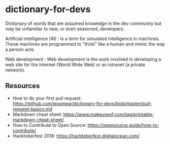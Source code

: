 # dictionary-for-devs
Dictionary of words that are assumed knowedge in the dev community but may be unfamiliar to new, or even seasoned, developers.

Artificial intelligence (AI) : is a term for simulated intelligence in machines. These machines are programmed to "think" like a human and mimic the way a person acts.

Web development : Web development is the work involved in developing a web site for the Internet (World Wide Web) or an intranet (a private network).


## Resources
- How to do your first pull request: https://github.com/jessmear/dictionary-for-devs/blob/master/pull-request-basics.md
- Markdown cheat sheet: https://www.makeuseof.com/tag/printable-markdown-cheat-sheet/
- How to Contribute to Open Source: https://opensource.guide/how-to-contribute/
- Hacktoberfest 2018: https://hacktoberfest.digitalocean.com/
